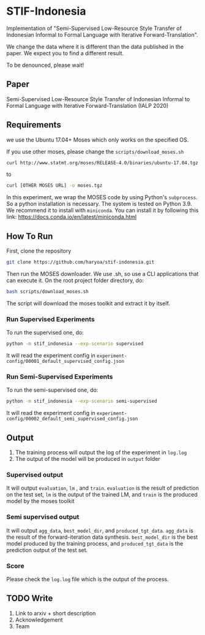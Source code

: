 # STIF-Indonesia

Implementation of "Semi-Supervised Low-Resource Style Transfer of Indonesian Informal to Formal Language with Iterative Forward-Translation".

We change the data where it is different than the data published in the paper. We expect you to find a different result.

To be denounced, please wait!

## Paper

Semi-Supervised Low-Resource Style Transfer of Indonesian Informal to Formal Language with Iterative Forward-Translation (IALP 2020)

## Requirements

we use the Ubuntu 17.04+ Moses which only works on the specified OS.

If you use other moses, please change the `scripts/download_moses.sh`

```bash
curl http://www.statmt.org/moses/RELEASE-4.0/binaries/ubuntu-17.04.tgz -o moses.tgz
```

to

```bash
curl [OTHER MOSES URL] -o moses.tgz
```

In this experiment, we wrap the MOSES code by using Python's `subprocess`. So a python installation is necessary. The system is tested on Python 3.9. We recommend it to install with `miniconda`. You can install it by following this link: https://docs.conda.io/en/latest/miniconda.html

## How To Run

First, clone the repository

```bash
git clone https://github.com/haryoa/stif-indonesia.git
```

Then run the MOSES downloader. We use .sh, so use a CLI applications that can execute it. On the root project folder directory, do:

```bash
bash scripts/download_moses.sh
```

The script will download the moses toolkit and extract it by itself.

### Run Supervised Experiments

To run the supervised one, do:

```bash
python -m stif_indonesia --exp-scenario supervised
```

It will read the experiment config in `experiment-config/00001_default_supervised_config.json`

### Run Semi-Supervised Experiments

To run the semi-supervised one, do:

```bash
python -m stif_indonesia --exp-scenario semi-supervised
```

It will read the experiment config in `experiment-config/00002_default_semi_supervised_config.json`

## Output

1. The training process will output the log of the experiment in `log.log`
2. The output of the model will be produced in `output` folder

### Supervised output

It will output `evaluation`, `lm` , and `train`. `evaluation` is the result of  prediction on the test set, `lm` is the output of the trained LM, and `train` is the produced model by the moses toolkit

### Semi supervised output

It will output `agg_data`, `best_model_dir`, and `produced_tgt_data`. `agg_data` is the result of the forward-iteration data synthesis. `best_model_dir` is the best model produced by the training process, and `produced_tgt_data` is the prediction output of the test set.

### Score

Please check the `log.log` file which is the output of the process. 

## TODO Write

1. Link to arxiv + short description
2. Acknowledgement
3. Team

